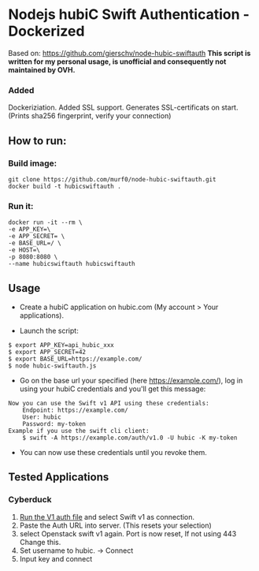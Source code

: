 # Nodejs hubiC Swift Authentication - Dockerized
Based on: https://github.com/gierschv/node-hubic-swiftauth
**This script is written for my personal usage, is unofficial and consequently not maintained by OVH.**

### Added
Dockeriziation.
Added SSL support.
Generates SSL-certificats on start. (Prints sha256 fingerprint, verify your connection)

## How to run:
### Build image:
```
git clone https://github.com/murf0/node-hubic-swiftauth.git
docker build -t hubicswiftauth .
```

### Run it:
```
docker run -it --rm \
-e APP_KEY=\
-e APP_SECRET= \
-e BASE_URL=/ \
-e HOST=\
-p 8080:8080 \
--name hubicswiftauth hubicswiftauth
```
## Usage

*  Create a hubiC application on hubic.com (My account > Your applications).

* Launch the script:
```
$ export APP_KEY=api_hubic_xxx
$ export APP_SECRET=42
$ export BASE_URL=https://example.com/
$ node hubic-swiftauth.js
```

* Go on the base url your specified (here https://example.com/), log in using
your hubiC credentials and you'll get this message:

```
Now you can use the Swift v1 API using these credentials:
	Endpoint: https://example.com/
	User: hubic
	Password: my-token
Example if you use the swift cli client:
	$ swift -A https://example.com/auth/v1.0 -U hubic -K my-token
```
* You can now use these credentials until you revoke them.

## Tested Applications
### Cyberduck

1. [Run the V1 auth file](https://svn.cyberduck.ch/trunk/profiles/Openstack%20Swift%20(v1).cyberduckprofile) and select Swift v1 as connection.
2. Paste the Auth URL into server. (This resets your selection) 
3. select Openstack swift v1 again. Port is now reset, If not using 443 Change this.
4. Set username to hubic. -> Connect
5. Input key and connect

